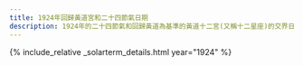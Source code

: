 ```yaml
---
title: 1924年回歸黃道宮和二十四節氣日期
description: 1924年的二十四節氣和回歸黃道為基準的黃道十二宮(又稱十二星座)的交界日期，常見於西洋占星術和星座運程
---
```

{% include_relative _solarterm_details.html year="1924" %}
